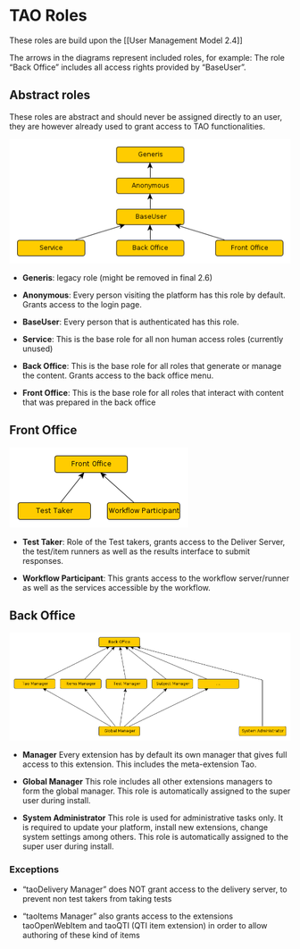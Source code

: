 <!--
parent:
    title: Users_Management_Model
author:
    - 'Joel Bout'
created_at: '2014-02-20 10:20:15'
updated_at: '2014-02-20 11:06:50'
tags:
    - 'Users Management Model'
-->

TAO Roles
=========

These roles are build upon the [[User Management Model 2.4]]

The arrows in the diagrams represent included roles, for example: The role “Back Office” includes all access rights provided by “BaseUser”.

Abstract roles
--------------

These roles are abstract and should never be assigned directly to an user, they are however already used to grant access to TAO functionalities.

![](../resources/abstract_roles.png)

-   **Generis**: legacy role (might be removed in final 2.6)

<!-- -->

-   **Anonymous**: Every person visiting the platform has this role by default. Grants access to the login page.

<!-- -->

-   **BaseUser**: Every person that is authenticated has this role.

<!-- -->

-   **Service**: This is the base role for all non human access roles (currently unused)

<!-- -->

-   **Back Office**: This is the base role for all roles that generate or manage the content. Grants access to the back office menu.

<!-- -->

-   **Front Office**: This is the base role for all roles that interact with content that was prepared in the back office

Front Office
------------

![](../resources/front_office_roles.png)

-   **Test Taker**: Role of the Test takers, grants access to the Deliver Server, the test/item runners as well as the results interface to submit responses.

<!-- -->

-   **Workflow Participant**: This grants access to the workflow server/runner as well as the services accessible by the workflow.

Back Office
-----------

![](../resources/back_office_roles.png)

-   **<EXTENSION> Manager** Every extension has by default its own manager that gives full access to this extension. This includes the meta-extension Tao.

<!-- -->

-   **Global Manager** This role includes all other extensions managers to form the global manager. This role is automatically assigned to the super user during install.

<!-- -->

-   **System Administrator** This role is used for administrative tasks only. It is required to update your platform, install new extensions, change system settings among others. This role is automatically assigned to the super user during install.

### Exceptions

-   “taoDelivery Manager” does NOT grant access to the delivery server, to prevent non test takers from taking tests

<!-- -->

-   “taoItems Manager” also grants access to the extensions taoOpenWebItem and taoQTI (QTI item extension) in order to allow authoring of these kind of items

